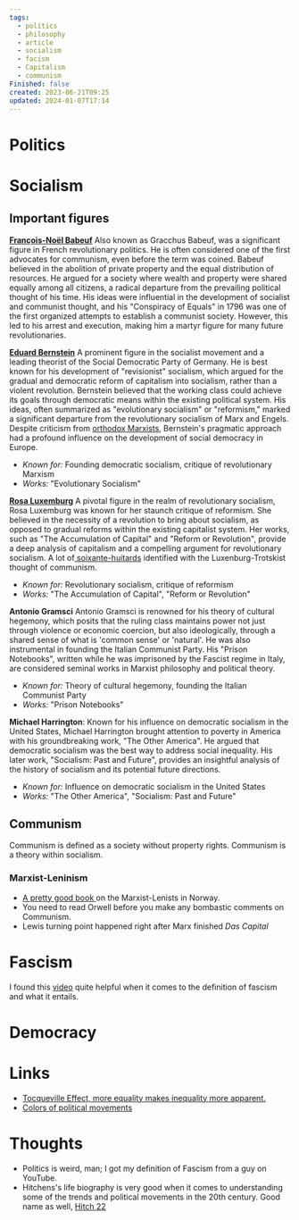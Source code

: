 ```yaml
---
tags:
  - politics
  - philosophy
  - article
  - socialism
  - facism
  - Capitalism
  - communism
Finished: false
created: 2023-06-21T09:25
updated: 2024-01-07T17:14
---
```


# Politics


# 


# Socialism 



## Important figures
**[François-Noël Babeuf](https://en.wikipedia.org/wiki/Fran%C3%A7ois-No%C3%ABl_Babeuf)**
Also known as Gracchus Babeuf, was a significant figure in French revolutionary politics. He is often considered one of the first advocates for communism, even before the term was coined. Babeuf believed in the abolition of private property and the equal distribution of resources. He argued for a society where wealth and property were shared equally among all citizens, a radical departure from the prevailing political thought of his time. His ideas were influential in the development of socialist and communist thought, and his "Conspiracy of Equals" in 1796 was one of the first organized attempts to establish a communist society. However, this led to his arrest and execution, making him a martyr figure for many future revolutionaries.

**[Eduard Bernstein](https://en.wikipedia.org/wiki/Eduard_Bernstein)** 
A prominent figure in the socialist movement and a leading theorist of the Social Democratic Party of Germany. He is best known for his development of "revisionist" socialism, which argued for the gradual and democratic reform of capitalism into socialism, rather than a violent revolution. Bernstein believed that the working class could achieve its goals through democratic means within the existing political system. His ideas, often summarized as "evolutionary socialism" or "reformism," marked a significant departure from the revolutionary socialism of Marx and Engels. Despite criticism from [orthodox Marxists](https://www.marxists.org/archive/lukacs/works/history/orthodox.htm), Bernstein's pragmatic approach had a profound influence on the development of social democracy in Europe.
- *Known for:* Founding democratic socialism, critique of revolutionary Marxism
- *Works:* "Evolutionary Socialism"

**[Rosa Luxemburg](https://en.wikipedia.org/wiki/Rosa_Luxemburg)**
A pivotal figure in the realm of revolutionary socialism, Rosa Luxemburg was known for her staunch critique of reformism. She believed in the necessity of a revolution to bring about socialism, as opposed to gradual reforms within the existing capitalist system. Her works, such as "The Accumulation of Capital" and "Reform or Revolution", provide a deep analysis of capitalism and a compelling argument for revolutionary socialism. A lot of[ soixante-huitards](https://en.wiktionary.org/wiki/soixante-huitard) identified with the Luxenburg-Trotskist thought of communism. 

- *Known for:* Revolutionary socialism, critique of reformism
- *Works:* "The Accumulation of Capital", "Reform or Revolution"

**Antonio Gramsci**
Antonio Gramsci is renowned for his theory of cultural hegemony, which posits that the ruling class maintains power not just through violence or economic coercion, but also ideologically, through a shared sense of what is 'common sense' or 'natural'. He was also instrumental in founding the Italian Communist Party. His "Prison Notebooks", written while he was imprisoned by the Fascist regime in Italy, are considered seminal works in Marxist philosophy and political theory.
- *Known for:* Theory of cultural hegemony, founding the Italian Communist Party
- *Works:* "Prison Notebooks"
  
**Michael Harrington**:
Known for his influence on democratic socialism in the United States, Michael Harrington brought attention to poverty in America with his groundbreaking work, "The Other America". He argued that democratic socialism was the best way to address social inequality. His later work, "Socialism: Past and Future", provides an insightful analysis of the history of socialism and its potential future directions.
- *Known for:* Influence on democratic socialism in the United States
- *Works:* "The Other America", "Socialism: Past and Future"

## Communism 

Communism is defined as a society without property rights. Communism is a theory within socialism. 

### Marxist-Leninism
- [A pretty good book ](https://no.wikipedia.org/wiki/Gymnasl%C3%A6rer_Pedersens_beretning)on the Marxist-Lenists in Norway. 
- You need to read Orwell before you make any bombastic comments on Communism. 
- Lewis turning point happened right after Marx finished *Das Capital*



# Fascism 

I found this [video](https://www.youtube.com/watch?v=1T_98uT1IZs&ab_channel=RyanChapman) quite helpful when it comes to the definition of fascism and what it entails. 

# Democracy



# Links
- [Tocqueville Effect, more equality makes inequality more apparent.](https://en.wikipedia.org/wiki/Tocqueville_effect)
- [Colors of political movements](https://en.wikipedia.org/wiki/Political_colour#Blue)

# Thoughts 
- Politics is weird, man; I got my definition of Fascism from a guy on YouTube. 
- Hitchens's life biography is very good when it comes to understanding some of the trends and political movements in the 20th century. Good name as well, [Hitch 22](../Books/Book%20Reviews/Hitch%2022.md)



